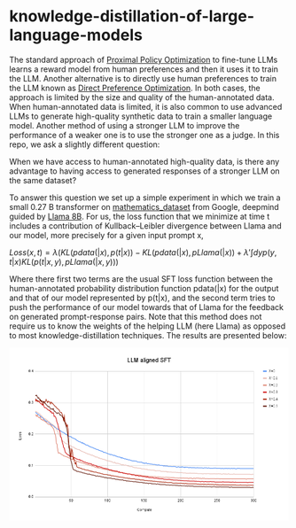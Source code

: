 # knowledge-distillation-of-large-language-models

The standard approach of  [Proximal Policy Optimization](https://arxiv.org/pdf/1707.06347) to fine-tune LLMs learns a reward model from human preferences and then it uses it to train the LLM. Another alternative is to directly use human preferences to train the LLM known as [Direct Preference Optimization](https://arxiv.org/pdf/2305.18290). In both cases, the approach is limited by the size and quality of the human-annotated data. When human-annotated data is limited, it is also common to use advanced LLMs to generate high-quality synthetic data to train a smaller language model. Another method of using a stronger LLM to improve the performance of a weaker one is to use the stronger one as a judge. In this repo, we ask a slightly different question:

When we have access to human-annotated high-quality data, is there any advantage to having access to generated responses of a stronger LLM on the same dataset?

To answer this question we set up a simple experiment in which we train a small 0.27 B transformer on [mathematics_dataset](https://arxiv.org/pdf/1904.01557) from Google, deepmind guided by [Llama 8B](https://ai.meta.com/blog/meta-llama-3/). For us, the loss function that we minimize at time t includes a contribution of Kullback–Leibler divergence between Llama and our model, more precisely for a given input prompt x,

$Loss(x,t) = \lambda( KL(pdata(|x), p(t|x))-KL(pdata(|x), pLlama(|x))+\lambda'\int dy p(y,t|x) KL(p(t|x,y),pLlama(|x,y)))$

Where there first two terms are the usual SFT loss function between the human-annotated probability distribution function pdata(|x) for the output and that of our model represented by p(t|x), and the second term tries to push the performance of our model towards that of Llama for the feedback on generated prompt-response pairs. Note that this method does not require us to know the weights of the helping LLM (here Llama) as opposed to most knowledge-distillation techniques. The results are presented below:

<center>
<img alt="fig1" width="800px" src="LLM aligned SFT.png">
</center>
